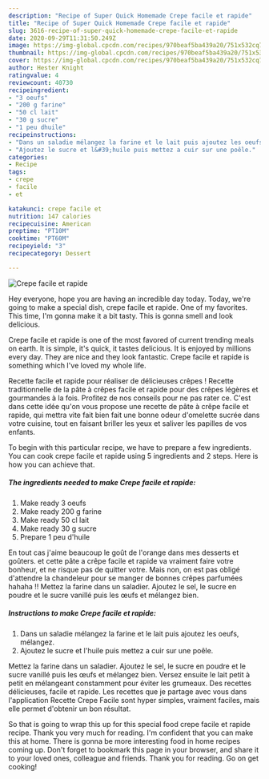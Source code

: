 ```yaml
---
description: "Recipe of Super Quick Homemade Crepe facile et rapide"
title: "Recipe of Super Quick Homemade Crepe facile et rapide"
slug: 3616-recipe-of-super-quick-homemade-crepe-facile-et-rapide
date: 2020-09-29T11:31:50.249Z
image: https://img-global.cpcdn.com/recipes/970beaf5ba439a20/751x532cq70/crepe-facile-et-rapide-photo-principale-de-la-recette.jpg
thumbnail: https://img-global.cpcdn.com/recipes/970beaf5ba439a20/751x532cq70/crepe-facile-et-rapide-photo-principale-de-la-recette.jpg
cover: https://img-global.cpcdn.com/recipes/970beaf5ba439a20/751x532cq70/crepe-facile-et-rapide-photo-principale-de-la-recette.jpg
author: Hester Knight
ratingvalue: 4
reviewcount: 40730
recipeingredient:
- "3 oeufs"
- "200 g farine"
- "50 cl lait"
- "30 g sucre"
- "1 peu dhuile"
recipeinstructions:
- "Dans un saladie mélangez la farine et le lait puis ajoutez les oeufs, mélangez."
- "Ajoutez le sucre et l&#39;huile puis mettez a cuir sur une poêle."
categories:
- Recipe
tags:
- crepe
- facile
- et

katakunci: crepe facile et 
nutrition: 147 calories
recipecuisine: American
preptime: "PT10M"
cooktime: "PT60M"
recipeyield: "3"
recipecategory: Dessert

---
```



![Crepe facile et rapide](https://img-global.cpcdn.com/recipes/970beaf5ba439a20/751x532cq70/crepe-facile-et-rapide-photo-principale-de-la-recette.jpg)

Hey everyone, hope you are having an incredible day today. Today, we're going to make a special dish, crepe facile et rapide. One of my favorites. This time, I'm gonna make it a bit tasty. This is gonna smell and look delicious.

Crepe facile et rapide is one of the most favored of current trending meals on earth. It is simple, it's quick, it tastes delicious. It is enjoyed by millions every day. They are nice and they look fantastic. Crepe facile et rapide is something which I've loved my whole life.

Recette facile et rapide pour réaliser de délicieuses crêpes ! Recette traditionnelle de la pâte à crêpes facile et rapide pour des crêpes légères et gourmandes à la fois. Profitez de nos conseils pour ne pas rater ce. C&#39;est dans cette idée qu&#39;on vous propose une recette de pâte à crêpe facile et rapide, qui mettra vite fait bien fait une bonne odeur d&#39;omelette sucrée dans votre cuisine, tout en faisant briller les yeux et saliver les papilles de vos enfants.


To begin with this particular recipe, we have to prepare a few ingredients. You can cook crepe facile et rapide using 5 ingredients and 2 steps. Here is how you can achieve that.

<!--inarticleads1-->

##### The ingredients needed to make Crepe facile et rapide:

1. Make ready 3 oeufs
1. Make ready 200 g farine
1. Make ready 50 cl lait
1. Make ready 30 g sucre
1. Prepare 1 peu d&#39;huile


En tout cas j&#39;aime beaucoup le goût de l&#39;orange dans mes desserts et goûters. et cette pâte a crêpe facile et rapide va vraiment faire votre bonheur, et ne risque pas de quitter votre. Mais non, on est pas obligé d&#39;attendre la chandeleur pour se manger de bonnes crêpes parfumées hahaha !! Mettez la farine dans un saladier. Ajoutez le sel, le sucre en poudre et le sucre vanillé puis les œufs et mélangez bien. 

<!--inarticleads2-->

##### Instructions to make Crepe facile et rapide:

1. Dans un saladie mélangez la farine et le lait puis ajoutez les oeufs, mélangez.
1. Ajoutez le sucre et l&#39;huile puis mettez a cuir sur une poêle.


Mettez la farine dans un saladier. Ajoutez le sel, le sucre en poudre et le sucre vanillé puis les œufs et mélangez bien. Versez ensuite le lait petit à petit en mélangeant constamment pour éviter les grumeaux. Des recettes délicieuses, facile et rapide. Les recettes que je partage avec vous dans l&#39;application Recette Crepe Facile sont hyper simples, vraiment faciles, mais elle permet d&#39;obtenir un bon résultat. 

So that is going to wrap this up for this special food crepe facile et rapide recipe. Thank you very much for reading. I'm confident that you can make this at home. There is gonna be more interesting food in home recipes coming up. Don't forget to bookmark this page in your browser, and share it to your loved ones, colleague and friends. Thank you for reading. Go on get cooking!
